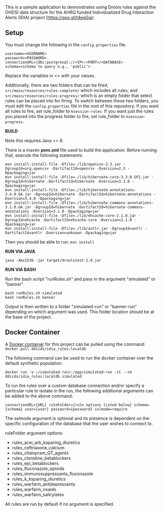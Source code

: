 This is a sample application to demonstrates using Drools rules
against the OHDSI data structure for the AHRQ funded Individualized
Drug Interaction Alerts (IDIA) project (https://goo.gl/t4eqGw). 

## Setup

You must change the following in the `config.properties` file.

```
username=<USERNAME>
password=<PASSWORD>
connectionURL=jdbc:postgresql://<IP>:<PORT>/<DATABASE>
schema=<schema to query e.g., 'public'>
```

Replace the variables in <> with your values.

Additionally, there are two folders that can be fired, `src/main/resources/rules-complete/` which includes all rules, and `src/main/resources/rules-progress/` which is an empty folder that select rules can be placed into for firing.
To switch between these two folders, you must edit the `config.properties` file in the root of this repository. If you want all rules to fire, set rule_folder to `ksession-rules`. If you want just the rules you placed into the progress folder to fire, set rule_folder to `ksession-progress`.

__BUILD__

Note this requires Java >= 8.

There is a maven __pom.xml__ file used to build the application. Before running that, execute the following statements:

```
mvn install:install-file -Dfile=./lib/opencsv-2.3.jar -DgroupId=org.opencsv -DartifactId=opencsv -Dversion=2.3 -Dpackaging=jar
mvn install:install-file -Dfile=./lib/hibernate-core-3.3.0.SP1.jar -DgroupId=hibernate -DartifactId=hibernate -Dversion=3.3.0 -Dpackaging=jar
mvn install:install-file -Dfile=./lib/hibernate-annotations-3.4.0.GA.jar -DgroupId=hibernate -DartifactId=hibernate-annotations -Dversion=3.4.0 -Dpackaging=jar
mvn install:install-file -Dfile=./lib/hibernate-commons-annotations-3.1.0.GA.jar -DgroupId=hibernate -DartifactId=hibernate-commons-annotations -Dversion=3.1.0 -Dpackaging=jar
mvn install:install-file -Dfile=./lib/ehcache-core-2.1.0.jar -DgroupId=ehcache -DartifactId=ehcache-core -Dversion=2.1.0 -Dpackaging=jar
mvn install:install-file -Dfile=./lib/antlr.jar -DgroupId=antlr -DartifactId=antlr -Dversion=unknown -Dpackaging=jar
```

Then you should be able to run:
```mvn install```

__RUN VIA JAVA__

```java -Xmx1536 -jar target/droolstest-1.0.jar```

__RUN VIA BASH__

Run the bash script "runRules.sh" and pass in the argument "simulated" or "banner"

```
bash runRules.sh simulated
bash runRules.sh banner
```

Output is then written to a folder "simulated-run" or "banner-run" depending on which argument was used. This folder location should be at the base of the project.

## Docker Container

A [Docker container](https://hub.docker.com/r/ddicds/idia_rules) for this project can be pulled using the command:
```docker pull ddicds/idia_rules:localdb``` 

The following command can be used to run the docker container over the default synthetic population:

```docker run -v ~/simulated-run/:/app/simulated-run -it --rm ddicds/idia_rules:localdb simulated```

To run the rules over a custom database connection and/or specify a particular rule  to isolate in the run, the following additional arguments can be added to the above command:

```connectionURL={URL} ruleFolder={rule options listed below} schema={schema} user={user} password={password} sslmode=require ```

The sslmode argument is optional and its presence is dependent on the specific configuration of the database that the user wishes to connect to. 

ruleFolder argument options:
* rules_acei_arb_ksparing_diuretics
* rules_ceftriaxone_calcium
* rules_citalopram_QT_agents
* rules_clonidine_betablockers
* rules_epi_betablockers
* rules_fluconazole_opioids
* rules_immunosuppressants_fluconazole
* rules_k_ksparing_diuretics
* rules_warfarin_antidepressants
* rules_warfarin_nsaids
* rules_warfarin_salicylates

All rules are run by default if no argument is specified.

